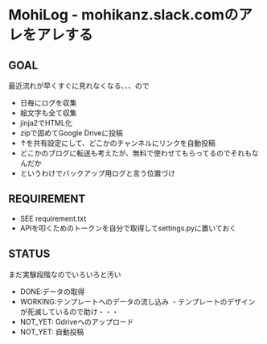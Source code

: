# MohiLog - mohikanz.slack.comのアレをアレする
## GOAL
最近流れが早くすぐに見れなくなる、、、ので
- 日毎にログを収集
- 絵文字も全て収集
- jinja2でHTML化
- zipで固めてGoogle Driveに投稿
- ↑を共有設定にして、どこかのチャンネルにリンクを自動投稿
- どこかのブログに転送も考えたが、無料で使わせてもらってるのでそれもなんだか
- というわけでバックアップ用ログと言う位置づけ

## REQUIREMENT
- SEE requirement.txt
- APIを叩くためのトークンを自分で取得してsettings.pyに置いておく

## STATUS
まだ実験段階なのでいろいろと汚い

- DONE:データの取得
- WORKING:テンプレートへのデータの流し込み
  - テンプレートのデザインが死滅しているので助け・・・
- NOT_YET: Gdriveへのアップロード
- NOT_YET: 自動投稿
